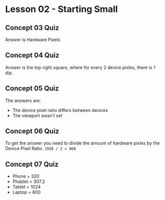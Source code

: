 # Lesson 02 - Starting Small

## Concept 03 Quiz
Answer is Hardware Pixels

## Concept 04 Quiz
Answer is the top right square, where for every 2 device pixles, there is 1 dip.

## Concept 05 Quiz
The answers are:
- The device pixel ratio differs between devices
- The viewport wasn't set

## Concept 06 Quiz
To get the answer you need to divide the amount of hardware pixles by the Device Pixel Ratio.
`1920 / 2 = 960`

## Concept 07 Quiz
- Phone   = 320
- Phablet = 307.2
- Tablet  = 1024
- Laptop  = 800